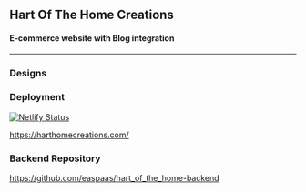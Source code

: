## Hart Of The Home Creations 
#### E-commerce website with Blog integration
---
### Designs 

### Deployment 
[![Netlify Status](https://api.netlify.com/api/v1/badges/54fd290e-d506-47d5-a755-98a0347d7ed8/deploy-status)](https://app.netlify.com/sites/harthomecreations/deploys)

https://harthomecreations.com/

### Backend Repository
https://github.com/easpaas/hart_of_the_home-backend



